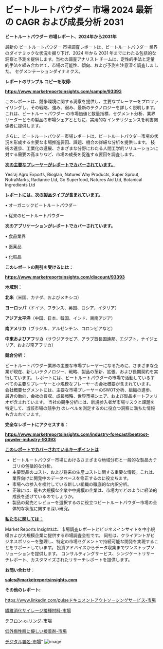 # ビートルートパウダー 市場 2024 最新の CAGR および成長分析 2031

<strong>ビートルートパウダー 市場レポート、2024年から2031年</strong>

最新の ビートルートパウダー 市場調査レポートは、ビートルートパウダー 業界のダイナミックな状況を掘り下げ、2024 年から 2031 年までにわたる包括的な洞察と予測を提供します。当社の調査アナリスト チームは、定性的手法と定量的手法を組み合わせて、市場の可能性、傾向、および予測を注意深く調査しました。 セグメンテーションダイナミクス。



<strong>レポートのサンプル コピーを取得:</strong> <a href=https://www.marketreportsinsights.com/sample/93393>

<strong><u>https://www.marketreportsinsights.com/sample/93393</u></strong></a>

このレポートは、競争環境に関する洞察を提供し、主要なプレーヤーをプロファイリングし、その戦略、強み、弱み、最新のテクノロジーを詳しく説明します。 これは、ビートルートパウダー の市場価値と数量指標、セグメント分析、業界リーダーとその製品の市場シェアとともに、実用的なインテリジェンスを利害関係者に提供します。

さらに、ビートルートパウダー市場レポートは、ビートルートパウダー市場の状況を形成する主要な市場推進要因、課題、機会の詳細な分析を提供します。 技術の進歩、工業化の進展、さまざまな分野にわたる人間工学的ソリューションに対する需要の高まりなど、市場の成長を促進する要因を調査します。



<strong><u>次の主要なプレーヤーがレポートでカバーされています。</u></strong>

Yesraj Agro Exports, Bioglan, Natures Way Products, Super Sprout, NutraMarks, Radiance Ltd, Go Superfood, Natures Aid Ltd, Botanical Ingredients Ltd



<strong><u><b>レポートには、次の製品タイプが含まれています。</b></u></strong>

• オーガニックビートルートパウダー

• 従来のビートルートパウダー



<strong><b>次のアプリケーションがレポートでカバーされています。</b></strong>

• 食品業界

• 医薬品

• 化粧品



<strong><b>このレポートの割引を受けるには：</b></strong><a href=https://www.marketreportsinsights.com/discount/93393>

<strong><u>https://www.marketreportsinsights.com/discount/93393</u></strong></a>



<strong>地域別：</strong>



<strong>北米</strong>（米国、カナダ、およびメキシコ）



<strong>ヨーロッパ</strong>（ドイツ、フランス、英国、ロシア、イタリア）



<strong>アジア太平洋</strong>（中国、日本、韓国、インド、東南アジア）



<strong>南アメリカ</strong>（ブラジル、アルゼンチン、コロンビアなど）



<strong>中東およびアフリカ</strong>（サウジアラビア、アラブ首長国連邦、エジプト、ナイジェリア、および南アフリカ）



<strong>競合分析：</strong>

ビートルートパウダー業界の主要な市場プレーヤーになるために、さまざまな企業が現在、新しいテクノロジー、戦略、製品の革新、拡張、および長期契約を実行しています。 レポートには、ビートルートパウダーの市場で活動しているすべての主要なプレーヤーと小規模なプレーヤーの会社概要が含まれています。 会社概要セグメントには、主要な市場プレーヤーのSWOT分析、組織の進歩、最近の動向、会社の買収、成長戦略、世界市場シェア、および製品ポートフォリオが含まれています。 当社の競争分析には、新規参入者が市場リスクと課題を特定して、当該市場の競争力 のレベルを測定するのに役立つ洞察に満ちた情報も含まれています。



<strong>完全なレポートにアクセスする</strong>：

<a href=https://www.marketreportsinsights.com/industry-forecast/beetroot-powder-industry-93393>

<strong><u>https://www.marketreportsinsights.com/industry-forecast/beetroot-powder-industry-93393</u></strong></a>



<strong><u><b>このレポートでカバーされているキーポイントは</b></u></strong>
<ul>
  <li>ビートルートパウダー市場におけるさまざまな地域分布と一般的な製品カテゴリの包括的な分析。</li>
  <li>主要製品のコスト、および将来の生産コストに関する重要な情報。これは、業界向けに開発中のデータベースを修正するのに役立ちます。</li>
  <li>市場への参入を検討している新しい組織の徹底的な内訳分析。</li>
  <li>正確には、最も大規模な企業や中規模の企業は、市場内でどのように経済的成長を遂げているのでしょうか。</li>
  <li>製品の発売とレビューを選択するのに役立つビートルートパウダー市場の全体的な状態に関する深い研究。</li>
</ul>


<strong><u><b>私たちに関しては：</b></u></strong>

Market Reports Insightsは、市場調査レポートとビジネスインサイトを中小規模および大規模企業に提供する市場調査会社です。 同社は、クライアントがビジネスポリシーを整理し、特定の市場セグメントで持続可能な開発を実現することをサポートしています。 投資アドバイスからデータ収集までワンストップソリューションを提供します。 コンサルティングサービス、シンジケートリサーチレポート、カスタマイズされたリサーチレポートを提供します。



<strong><b>お問い合わせ</b></strong>：

<a href=mailto:sales@marketreportsinsights.com>

<strong><u>sales@marketreportsinsights.com</u></strong></a>



<strong>その他のレポート:</strong>

<a href=https://www.linkedin.com/pulseドキュメントアウトソーシングサービス-市場-2023-新興市場-将来の動向と市場需要-pxnuf/>https://www.linkedin.com/pulseドキュメントアウトソーシングサービス-市場</a>

<a href=https://www.linkedin.com/pulse/繊維消化サイレージ接種材料-市場-2023-推進要因と成長機会-2030-abyqf/>繊維消化サイレージ接種材料-市場</a>

<a href=https://www.linkedin.com/pulse/テフロン-o-リング-市場-2023-競争分析と事業成長-2030-pr-news-hub-dvhif/>テフロン-o-リング-市場</a>

<a href=https://www.linkedin.com/pulse/低外傷性肌に優しい接着剤-市場-2023-新興市場-将来の動向と市場需要-2030-pr-news-hub-obquc/>低外傷性肌に優しい接着剤-市場</a>

<a href=https://www.linkedin.com/pulse/デジタル署名-市場-2023-推進要因と成長機会-2030-consumer-connection-collective-360-jkmgf/>デジタル署名-市場</a>"
![image](https://github.com/gayatriri2/Market-Trends/assets/166717496/dbd54b9e-013b-4299-bf4d-b4c76b17d85f)
